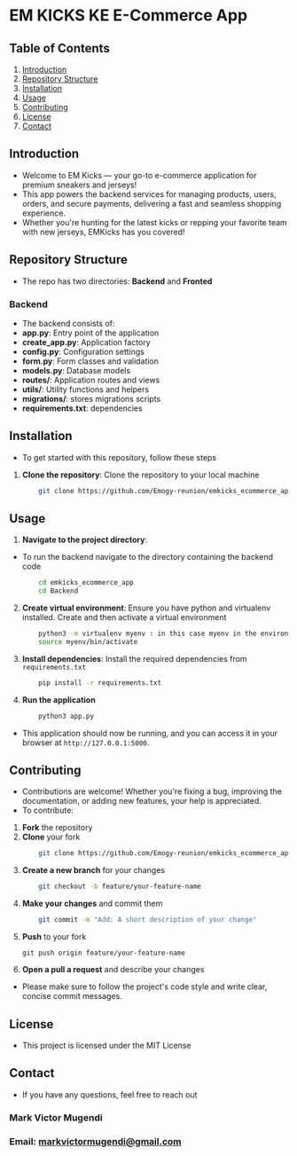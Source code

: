 # EM KICKS KE E-Commerce App

## Table of Contents

1. [Introduction](#introduction)
2. [Repository Structure](#repository-structure)
3. [Installation](#installation)
4. [Usage](#usage)
5. [Contributing](#contributing)
6. [License](#license)
7. [Contact](#contact)

## Introduction
* Welcome to EM Kicks — your go-to e-commerce application for premium sneakers and jerseys!
* This app powers the backend services for managing products, users, orders, and secure payments, delivering a fast and seamless shopping experience.
* Whether you're hunting for the latest kicks or repping your favorite team with new jerseys, EMKicks has you covered!

## Repository Structure
* The repo has two directories: **Backend** and **Fronted**

### Backend
* The backend consists of:
* **app.py**: Entry point of the application
* **create_app.py**: Application factory
* **config.py**: Configuration settings
* **form.py**: Form classes and validation
* **models.py**: Database models
* **routes/**: Application routes and views
* **utils/**: Utility functions and helpers
* **migrations/**: stores migrations scripts
* **requirements.txt**: dependencies

## Installation
* To get started with this repository, follow these steps
1. **Clone the repository**: Clone the repository to your local machine
    ```sh
        git clone https://github.com/Emogy-reunion/emkicks_ecommerce_app.git
    ```

## Usage
1. **Navigate to the project directory**:
* To run the backend navigate to the directory containing the backend code
    ```sh
        cd emkicks_ecommerce_app
        cd Backend
    ```
2. **Create virtual environment**: Ensure you have python and virtualenv installed. Create and then activate a virtual environment
    ```sh
        python3 -m virtualenv myenv : in this case myenv in the environment (feel free to name it as you like)
        source myenv/bin/activate
    ```

3. **Install dependencies**: Install the required dependencies from `requirements.txt`
    ```sh
        pip install -r requirements.txt
    ```

4. **Run the application**
    ```sh
        python3 app.py
    ```
* This application should now be running, and you can access it in your browser at  `http://127.0.0.1:5000`.

## Contributing
* Contributions are welcome! Whether you're fixing a bug, improving the documentation, or adding new features, your help is appreciated.
* To contribute:
1. **Fork** the repository
2. **Clone** your fork
    ```sh
        git clone https://github.com/Emogy-reunion/emkicks_ecommerce_app.git
    ```
3. **Create a new branch** for your changes
    ```sh
        git checkout -b feature/your-feature-name
    ```
4. **Make your changes** and commit them
    ```sh
        git commit -m "Add: A short description of your change"
    ```
5. **Push** to your fork
    ```
    git push origin feature/your-feature-name
    ```
6. **Open a pull a request** and describe your changes
* Please make sure to follow the project's code style and write clear, concise commit messages.

## License
* This project is licensed under the MIT License

## Contact
* If you have any questions, feel free to reach out

### **Mark Victor Mugendi**
### **Email:** markvictormugendi@gmail.com
